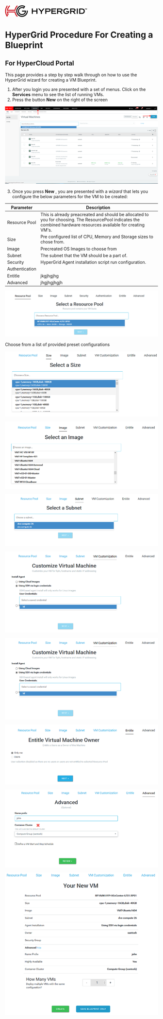 ![logo](images/Hypergrid.jpg)
# HyperGrid Procedure For Creating a Blueprint
## For HyperCloud Portal

This page provides a step by step walk through on how to use the HyperGrid wizard for creating a VM Blueprint.

1. After you login you are presented with a set of menus. Click on the __Services__ menu to see the list of running VMs. 
2. Press the button __New__ on the right of the screen

![Step1](images/screen1.png)

3. Once you press **New** , you are presented with a *wizard* that lets you configure the below parameters for the VM to be created:

Parameter  | Description
---- | ----
Resource Pool  | This is already preacreated and should be allocated to you for choosing. The ResourcePool indicates the combined hardware resources available for creating VM's. 
Size | Pre configured list of CPU, Memory and Storage sizes to chose from.
Image | Precreated OS Images to choose from
Subnet | The subnet that the VM should be a part of. 
Security | HyperGrid Agent installation script run configuration.
Authentication | 
Entitle | jkgjhgjhg
Advanced | jhgjhgjhgjh

![Step2](images/screen2.png)

Choose from a list of provided preset configurations

![Step3](images/screen3.png)

![Step4](images/screen4.png)

![Step5](images/screen5.png)

![Step6](images/Screen6.png)

![Step7](images/Screen7.png)

![Step8](images/Screen8.png)

![Step9](images/Screen9.png)

![Step10](images/Screen10..png)
